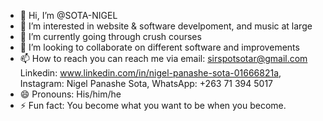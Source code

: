 - 👋 Hi, I’m @SOTA-NIGEL
- 👀 I’m interested in website & software develpoment, and music at large
- 🌱 I’m currently going through crush courses
- 💞️ I’m looking to collaborate on different software and improvements
- 📫 How to reach you can reach me via email: sirspotsotar@gmail.com
   Linkedin: www.linkedin.com/in/nigel-panashe-sota-01666821a,
   Instagram: Nigel Panashe Sota,
   WhatsApp: +263 71 394 5017
- 😄 Pronouns: His/him/he
- ⚡ Fun fact: You become what you want to be when you become.

<!---
SOTA-NIGEL/SOTA-NIGEL is a ✨ special ✨ repository because its `README.md` (this file) appears on your GitHub profile.
You can click the Preview link to take a look at your changes.
--->
